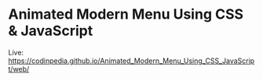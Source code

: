 # Animated Modern Menu Using CSS & JavaScript
Live: https://codinpedia.github.io/Animated_Modern_Menu_Using_CSS_JavaScript/web/
